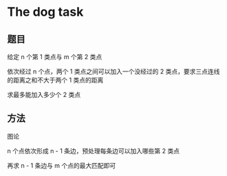 # The dog task

## 题目

给定 n 个第 1 类点与 m 个第 2 类点

依次经过 n 个点，两个 1 类点之间可以加入一个没经过的 2 类点，要求三点连线的距离之和不大于两个 1 类点的距离

求最多能加入多少个 2 类点


## 方法

图论

n 个点依次形成 n - 1 条边，预处理每条边可以加入哪些第 2 类点

再求 n - 1 条边与 m 个点的最大匹配即可
